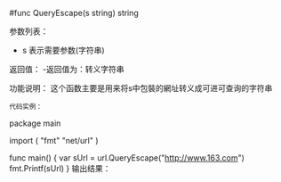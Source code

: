 #func QueryEscape(s string) string

参数列表：

- s 表示需要参数(字符串) 

返回值：
-返回值为：转义字符串

功能说明：
这个函数主要是用来将s中包裝的網址转义成可进可查询的字符串

<code>代码实例：</code>

package main

import (
  "fmt"
	"net/url"
)

func main() {
	var sUrl = url.QueryEscape("http://www.163.com")
	fmt.Printf(sUrl)
}
输出结果：

